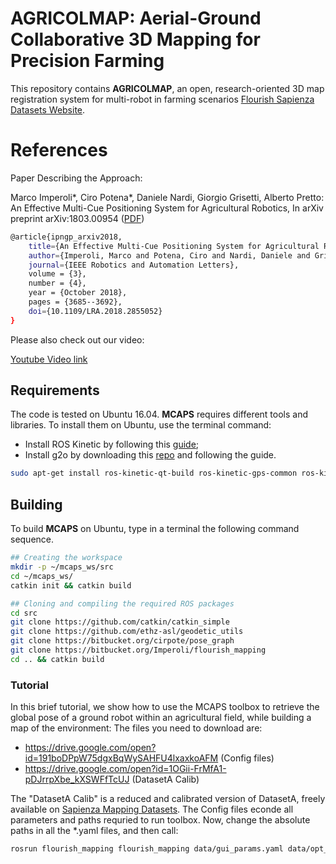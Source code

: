 # AGRICOLMAP: Aerial-Ground Collaborative 3D Mapping for Precision Farming #

This repository contains **AGRICOLMAP**,  an  open,  research-oriented 3D map registration system for multi-robot in farming scenarios [Flourish Sapienza Datasets Website](http://www.dis.uniroma1.it/~labrococo/fds/). 

# References ##

Paper Describing the Approach:

Marco Imperoli*, Ciro Potena*, Daniele Nardi, Giorgio Grisetti, Alberto Pretto: An Effective Multi-Cue Positioning System for Agricultural Robotics, In arXiv preprint arXiv:1803.00954 ([PDF](https://arxiv.org/abs/1803.00954))


```bash
@article{ipngp_arxiv2018,
    title={An Effective Multi-Cue Positioning System for Agricultural Robotics},
    author={Imperoli, Marco and Potena, Ciro and Nardi, Daniele and Grisetti, Giorgio and Pretto, Alberto},
    journal={IEEE Robotics and Automation Letters},
    volume = {3},
    number = {4},   
    year = {October 2018},
    pages = {3685--3692},
    doi={10.1109/LRA.2018.2855052}
} 
```

Please also check out our video:

[Youtube Video link](https://youtu.be/l2CxYKS3tkgk)   

## Requirements ##

The code is tested on Ubuntu 16.04. **MCAPS** requires different tools and libraries. To install them on Ubuntu, use the terminal command:

- Install ROS Kinetic by following this [guide](http://wiki.ros.org/kinetic/Installation);
- Install g2o by downloading this [repo](https://github.com/Imperoli/g2o) and following the guide.

```bash
sudo apt-get install ros-kinetic-qt-build ros-kinetic-gps-common ros-kinetic-velodyne libyaml-cpp-dev libpcap0.8-dev qtdeclarative5-dev python-catkin-tools
```

## Building ##

To build **MCAPS** on Ubuntu, type in a terminal the following command sequence.

```bash
## Creating the workspace 
mkdir -p ~/mcaps_ws/src
cd ~/mcaps_ws/
catkin init && catkin build

## Cloning and compiling the required ROS packages
cd src
git clone https://github.com/catkin/catkin_simple
git clone https://github.com/ethz-asl/geodetic_utils
git clone https://bitbucket.org/cirpote/pose_graph
git clone https://bitbucket.org/Imperoli/flourish_mapping
cd .. && catkin build
```

### Tutorial ###

In this brief tutorial, we show how to use the MCAPS toolbox to retrieve the global pose of a ground robot within an agricultural field, while building a map of the environment: 
The files you need to download are:

- https://drive.google.com/open?id=191boDPpW75dgxBqWySAHFU4lxaxkoAFM (Config files)
- https://drive.google.com/open?id=1OGii-FrMfA1-pDJrrpXbe_kXSWFfTcUJ (DatasetA Calib)

The "DatasetA Calib" is a reduced and calibrated version of DatasetA, freely available on [Sapienza Mapping Datasets](http://www.dis.uniroma1.it/~labrococo/fds/mappingdatasets.html).
The Config files econde all parameters and paths requried to run toolbox.
Now, change the absolute paths in all the *.yaml files, and then call:

```bash
rosrun flourish_mapping flourish_mapping data/gui_params.yaml data/opt_params.yaml
```

  </export>
</package>
